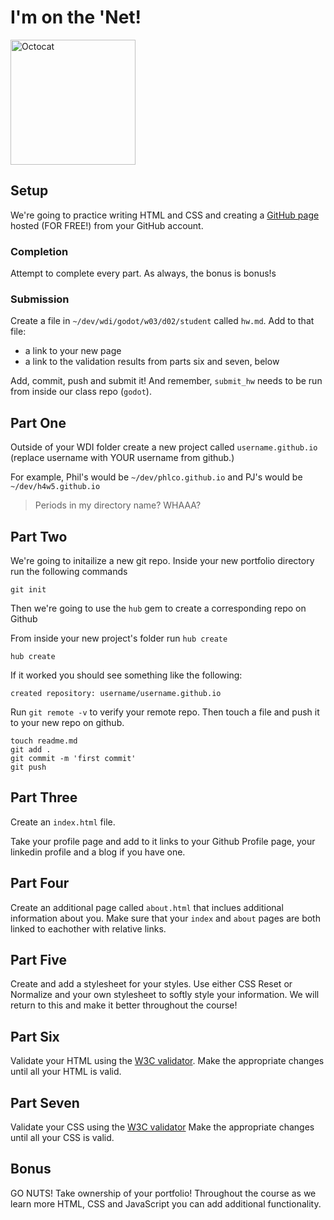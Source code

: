 # I'm on the 'Net!

<img alt="Octocat" src="https://octodex.github.com/images/total-eclipse-of-the-octocat.jpg" height="200">

## Setup

We're going to practice writing HTML and CSS and creating a 
[GitHub page](https://pages.github.com/) hosted (FOR FREE!) from your GitHub 
account.

### Completion

Attempt to complete every part. As always, the bonus is bonus!s

### Submission

Create a file in `~/dev/wdi/godot/w03/d02/student` called `hw.md`.
Add to that file:
  - a link to your new page
  - a link to the validation results from parts six and seven, below

Add, commit, push and submit it! And remember, `submit_hw` needs to be run from inside our class repo (`godot`).

## Part One

Outside of your WDI folder create a new project called `username.github.io`
(replace username with YOUR username from github.)

For example, Phil's would be `~/dev/phlco.github.io` and PJ's would be 
`~/dev/h4w5.github.io`

> Periods in my directory name? WHAAA? 

## Part Two
We're going to initailize a new git repo. Inside your new portfolio directory 
run the following commands

```
git init
```

Then we're going to use the `hub` gem to create a corresponding repo on Github

From inside your new project's folder run `hub create`

```
hub create
```

If it worked you should see something like the following: 

```
created repository: username/username.github.io
```

Run `git remote -v` to verify your remote repo. Then touch a file and push it 
to your new repo on github.

```
touch readme.md
git add .
git commit -m 'first commit'
git push
```

## Part Three

Create an `index.html` file.

Take your profile page and add to it links to your Github Profile page, your 
linkedin profile and a blog if you have one.

## Part Four

Create an additional page called `about.html` that inclues additional 
information about you. Make sure that your `index` and `about` pages are both 
linked to eachother with relative links.

## Part Five

Create and add a stylesheet for your styles. Use either CSS Reset or Normalize and your own stylesheet to softly style your information. We will return to this and make it better throughout the course!

## Part Six

Validate your HTML using the [W3C validator](http://validator.w3.org/).
Make the appropriate changes until all your HTML is valid.

## Part Seven

Validate your CSS using the [W3C validator](http://jigsaw.w3.org/css-validator/)
Make the appropriate changes until all your CSS is valid.

## Bonus

GO NUTS! Take ownership of your portfolio! Throughout the course as we learn more HTML, CSS and JavaScript you can add additional functionality.
